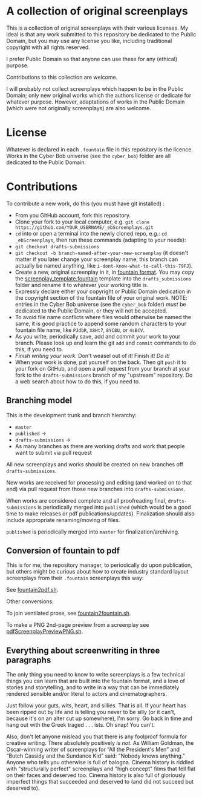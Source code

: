 # A collection of original screenplays

This is a collection of original screenplays with their various licenses. My ideal is that any work submitted to this repository be dedicated to the Public Domain, but you may use any license you like, including traditional copyright with all rights reserved.

I prefer Public Domain so that anyone can use these for any (ethical) purpose.

Contributions to this collection are welcome.

I will probably not collect screenplays which happen to be in the Public Domain; only new original works which the authors license or dedicate for whatever purpose. However, adaptations of works in the Public Domain (which were not originally screenplays) are also welcome.

# License

Whatever is declared in each `.fountain` file in this repository is the licence. Works in the Cyber Bob universe (see the `cyber_bob`) folder are all dedicated to the Public Domain.   

# Contributions

To contribute a new work, do this (you must have git installed) :

- From you GitHub account, fork this repository.
- Clone your fork to your local computer, e.g. `git clone https://github.com/YOUR_USERNAME/_ebScreenplays.git` 
- `cd` into or open a terminal into the newly cloned repo, e.g.: `cd _ebScreenplays`, then run these commands (adapting to your needs):
- `git checkout drafts-submissions`
- `git checkout -b branch-named-after-your-new-screenplay` (it doesn't matter if you later change your screenplay name; this branch can actually be named anything, like `i-dont-know-what-to-call-this-79FJ`).
- Create a new, original screenplay in it, in [fountain format](https://fountain.io/). You may copy the [screenplay_template.fountain](screenplay_template.fountain) template into the `drafts_submissions` folder and rename it to whatever your working title is.
- Expressly declare either your copyright or Public Domain dedication in the copyright section of the fountain file of your original work. NOTE: entries in the Cyber Bob universe (see the `cyber_bob` folder) _must_ be dedicated to the Public Domain, or they will not be accepted.
- To avoid file name conflicts where files would otherwise be named the same, it is good practice to append some random characters to your fountain file name, like `PJdbR`, `X8Ht7`, `8YC8U`, or `4sBCV`.
- As you write, periodically save, add and commit your work to your branch. Please look up and learn the git `add` and `commit` commands to do this, if you need to.
- _Finish writing your work_. Don't weasel out of it! Finish it! _Do it!_
- When your work is done, pat yourself on the back. Then git `push` it to your fork on GitHub, and open a pull request from your branch at your fork to the `drafts-submissions` branch of my "upstream" repository. Do a web search about how to do this, if you need to.

## Branching model

This is the development trunk and branch hierarchy:

- `master`
- `published` ->
- `drafts-submissions` ->
- As many branches as there are working drafts and work that people want to submit via pull request

All new screenplays and works should be created on new branches off `drafts-submissions`.

New works are received for processing and editing (and worked on to that end) via pull request from those new branches into `drafts-submissions`. 

When works are considered complete and all proofreading final, `drafts-submissions` is periodically merged into `published` (which would be a good time to make releases or pdf publications/updates). Finalization should also include appropriate renaming/moving of files. 

`published` is periodically merged into `master` for finalization/archiving.

## Conversion of fountain to pdf

This is for me, the repository manager, to periodically do upon publication, but others might be curious about how to create industry standard layout screenplays from their `.fountain` screenplays this way:

See [fountain2pdf.sh](https://github.com/earthbound19/_ebDev/blob/master/scripts/fountain2pdf.sh).

Other conversions:

To join ventilated prose, see [fountain2fountain.sh](https://github.com/earthbound19/_ebDev/blob/master/scripts/fountain2fountain.sh).

To make a PNG 2nd-page preview from a screenplay see [pdfScreenplayPreviewPNG.sh](https://github.com/earthbound19/_ebDev/blob/master/scripts/imgAndVideo/pdfScreenplayPreviewPNG.sh).

## Everything about screenwriting in three paragraphs

The only thing you need to know to write screenplays is a few technical things you can learn that are built into the fountain format, and a love of stories and storytelling, and to write in a way that can be immediately rendered sensible and/or literal to actors and cinematographers.

Just follow your guts, wits, heart, and sillies. That is all. If your heart has been ripped out by life and is telling you never to be silly (or it can't, because it's on an alter cut up somewhere), I'm sorry. Go back in time and hang out with the Greek traged . . . ists. Oh snap! You can't.

Also, don't let anyone mislead you that there is any foolproof formula for creative writing. There absolutely positively _is not_. As William Goldman, the Oscar-winning writer of screenplays for “All the President's Men” and “Butch Cassidy and the Sundance Kid" said: "Nobody knows anything." Anyone who tells you otherwise is full of balogna. Cinema history is riddled with "structurally perfect" screenplays and "high concept" films that fell flat on their faces and deserved too. Cinema history is also full of gloriously imperfect things that succeeded and deserved to (and did not succeed but deserved to).